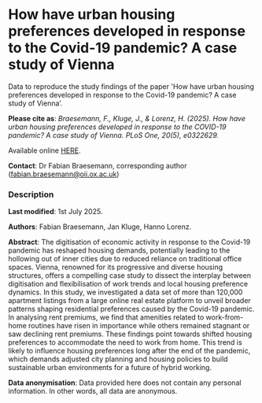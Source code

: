 # How have urban housing preferences developed in response to the Covid-19 pandemic? A case study of Vienna

Data to reproduce the study findings of the paper 'How have urban housing preferences developed in response to the Covid-19 pandemic? A case study of Vienna’.

__Please cite as__: _Braesemann, F., Kluge, J., & Lorenz, H. (2025). How have urban housing preferences developed in response to the COVID-19 pandemic? A case study of Vienna. PLoS One, 20(5), e0322629._

Available online [HERE](https://journals.plos.org/plosone/article?id=10.1371/journal.pone.0322629).

**Contact**: Dr Fabian Braesemann, corresponding author (fabian.braesemann@oii.ox.ac.uk)


### Description

**Last modified**: 1st July 2025.

**Authors**: Fabian Braesemann, Jan Kluge, Hanno Lorenz.

**Abstract**: The digitisation of economic activity in response to the Covid-19 pandemic has reshaped housing demands, potentially leading to the hollowing out of inner cities due to reduced reliance on traditional office spaces. Vienna, renowned for its progressive and diverse housing structures, offers a compelling case study to dissect the interplay between digitisation and flexibilisation of work trends and local housing preference dynamics. In this study, we investigated a data set of more than 120,000 apartment listings from a large online real estate platform to unveil broader patterns shaping residential preferences caused by the Covid-19 pandemic. In analysing rent premiums, we find that amenities related to work-from-home routines have risen in importance while others remained stagnant or saw declining rent premiums. These findings point towards shifted housing preferences to accommodate the need to work from home. This trend is likely to influence housing preferences long after the end of the pandemic, which demands adjusted city planning and housing policies to build sustainable urban environments for a future of hybrid working.

**Data anonymisation**:
Data provided here does not contain any personal information. In other words, all data are anonymous.
